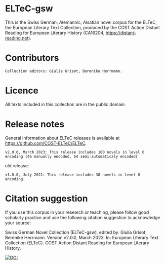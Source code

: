 # ELTeC-gsw

This is the Swiss German; Alemannic; Alsatian novel corpus for the ELTeC, the European Literary Text Collection, produced by the COST Action Distant Reading for European Literary History (CA16204, https://distant-reading.net).

# Contributors

    Collection editors: Giulia Grisot, Berenike Herrmann.

# Licence

All texts included in this collection are in the public domain.


# Release notes

General information about ELTeC releases is available at https://github.com/COST-ELTeC/ELTeC.

    v2.0.0, March 2023: This release includes 100 novels in level 0 encoding (46 manually encoded, 54 semi-automaticaly encoded)
    
old release:
    
    v1.0.0, July 2021: This release includes 38 novels in level 0 encoding.

# Citation suggestion

If you use this corpus in your research or teaching, please follow good scholarly practice and use the following citation suggestion to acknowledge your source:

Swiss German Novel Collection (ELTeC-gsw), edited by: Giulia Grisot, Berenike Herrmann. Version v2.0.0, March 2023. In: European Literary Text Collection (ELTeC). COST Action Distant Reading for European Literary History. 

[![DOI](https://zenodo.org/badge/DOI/10.5281/zenodo.4584544.svg)](https://doi.org/10.5281/zenodo.4584544)

